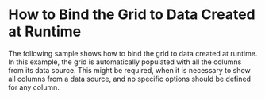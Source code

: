 # How to Bind the Grid to Data Created at Runtime


<p>The following sample shows how to bind the grid to data created at runtime. In this example, the grid is automatically populated with all the columns from its data source. This might be required, when it is necessary to show all columns from a data source, and no specific options should be defined for any column.</p>

<br/>



